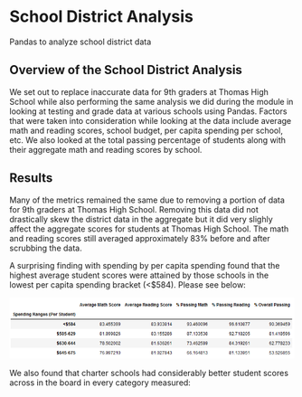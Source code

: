 # School District Analysis
Pandas to analyze school district data

## Overview of the School District Analysis
We set out to replace inaccurate data for 9th graders at Thomas High School while also performing the same analysis we did during the module in looking at testing and grade data at various schools using Pandas. Factors that were taken into consideration while looking at the data include average math and reading scores, school budget, per capita spending per school, etc. We also looked at the total passing percentage of students along with their aggregate math and reading scores by school. 

## Results
Many of the metrics remained the same due to removing a portion of data for 9th graders at Thomas High School. Removing this data did not drastically skew the district data in the aggregate but it did very slighly affect the aggregate scores for students at Thomas High School. The math and reading scores still averaged approximately 83% before and after scrubbing the data. 

A surprising finding with spending by per capita spending found that the highest average student scores were attained by those schools in the lowest per capita spending bracket (<$584). Please see below:

![](https://github.com/JonathanBrown003/School_District_Analysis/blob/aae9c42cd83848726c6a54154b36558cf291fbff/Resources/Spending_BySchool.PNG)

We also found that charter schools had considerably better student scores across in the board in every category measured:

